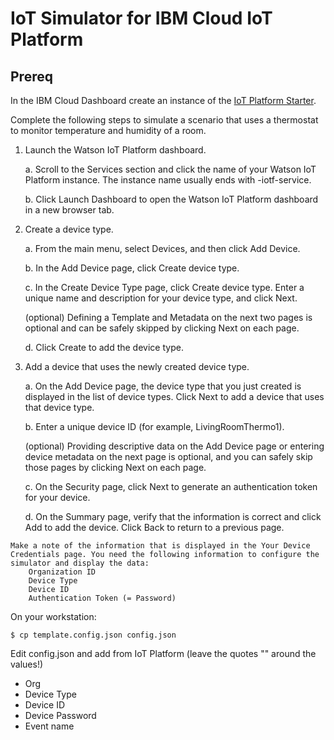 # IoT Simulator for IBM Cloud IoT Platform

## Prereq

In the IBM Cloud Dashboard create an instance of the [IoT Platform Starter](https://cloud.ibm.com/docs/IoT-starter?topic=iot-starter-gettingstartedtemplate).

Complete the following steps to simulate a scenario that uses a thermostat to monitor temperature and humidity of a room.

1.   Launch the Watson IoT Platform dashboard.

        a. Scroll to the Services section and click the name of your Watson IoT Platform instance. The instance name usually ends with -iotf-service.

        b. Click Launch Dashboard to open the Watson IoT Platform dashboard in a new browser tab.

2.   Create a device type.

        a. From the main menu, select Devices, and then click Add Device.

        b. In the Add Device page, click Create device type.

        c. In the Create Device Type page, click Create device type.
        Enter a unique name and description for your device type, and click Next.

        (optional) Defining a Template and Metadata on the next two pages is optional and can be safely skipped by clicking Next on each page.

        d.  Click Create to add the device type.

3.   Add a device that uses the newly created device type.

       a. On the Add Device page, the device type that you just created is displayed in the list of device types. Click Next to add a device that uses that device type.

       b. Enter a unique device ID (for example, LivingRoomThermo1).

        (optional) Providing descriptive data on the Add Device page or entering device metadata on the next page is optional, and you can safely skip those pages by clicking Next on each page.

        c.  On the Security page, click Next to generate an authentication token for your device.

        d. On the Summary page, verify that the information is correct and click Add to add the device. Click Back to return to a previous page.
         
    Make a note of the information that is displayed in the Your Device Credentials page. You need the following information to configure the simulator and display the data:
        Organization ID
        Device Type
        Device ID
        Authentication Token (= Password)

On your workstation:

```
$ cp template.config.json config.json
```

Edit config.json and add from IoT Platform (leave the quotes "" around the values!)

* Org 
* Device Type
* Device ID
* Device Password
* Event name

